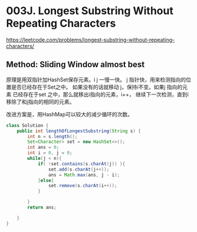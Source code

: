 # 003J. Longest Substring Without Repeating Characters
https://leetcode.com/problems/longest-substring-without-repeating-characters/

## Method: Sliding Window almost best

原理是用双指针加HashSet保存元素。i j 一慢一快。
j 指针快，用来检测指向的位置是否已经存在于Set之中。
如果没有的话就移动 j，保持i不变。如果j 指向的元素
已经存在于set 之中，那么就移出i指向的元素，i++，
继续下一次检测，直到i移除了和j指向的相同的元素。

改进方案是，用HashMap可以较大的减少循环的次数。
```Java
class Solution {
    public int lengthOfLongestSubstring(String s) {
        int n = s.length();
        Set<Character> set = new HashSet<>();
        int ans = 0;
        int i = 0, j = 0;
        while(j < n){
            if( !set.contains(s.charAt(j)) ){
                set.add(s.charAt(j++));
                ans = Math.max(ans, j - i);
            }else{
                set.remove(s.charAt(i++));
            }

        }
        return ans;

    }
}
```
